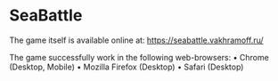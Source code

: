 # SeaBattle

The game itself is available online at:
https://seabattle.vakhramoff.ru/

The game successfully work in the following web-browsers:
• Chrome (Desktop, Mobile)
• Mozilla Firefox (Desktop)
• Safari (Desktop)
